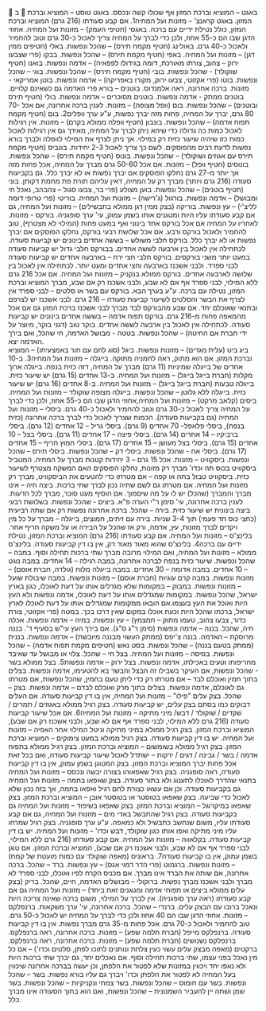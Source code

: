  ב 
באגט – המוציא וברכת המזון אף שכולו קשה ונכסס.
באגט טוסט – המוציא וברכת המזון.
 באגט קראנצ' – מזונות ועל המחיה1. אם קבע סעודתו (216 גרם) המוציא וברכת המזון, כולל נטילת ידיים עם ברכה.
באגסי (חטיפי העמק) – מזונות ועל המחיה. אחוזי הדגן שבו הם כ-55 אחוז, ולכן כדי לברך על המחיה צריך לאכול כ-30 גרם וטוב להחמיר ולאכול כ-40 גרם.
באולינג (חטיף מקמח תירס) – שהכל ונפשות.
באלי (חטיפים ממין דגן) – מזונות ועל המחיה.
באפי (חטיף מקמח תירס) – שהכל ונפשות.
בבקו (פרי שצבעו ירוק – צהוב, צורתו מאורכת, דומה בגידולו לפפאיה) – אדמה ונפשות.
בואנו (חטיף שוקולד) - שהכל ונפשות.
בובי (חטיף מקמח תירס) – שהכל ונפשות.
בוגי – שהכל ונפשות.
בוטו (פרי אקזוטי, צבעו ירוק, מקורו באפריקה) – אדמה ונפשות.
בוטן אמריקאי - מזונות. ברכה אחרונה, ראה אלמנדוס.
בוטנים – בורא פרי האדמה גם כשאינם קלויים.
בוטנים ממתק - אדמה ונפשות. 
בוטנים מסוכרים – אדמה ונפשות.
בולי (חטיף תירס ובוטנים) – שהכל ונפשות.
בום (וופל מצופה) – מזונות. לענין ברכה אחרונה, אם אכל 70-80 גרם, יברך על המחיה, פחות מזה יברך נפשות, ע"ע ערך וופלים2.
בום (חטיף מקמח תפוח אדמה) – שהכל ונפשות.
בונבון (חטיף וופלה ממולא בקרם) – מזונות. אין רגילות לאכול כמות כה גדולה כדי שיהא ניתן לברך על המחיה, מאידך גם אין רגילות לאכול כמות כזו שיהיה שיעור כזית רק במילוי. אך ניתן לצרף את המילוי לוופלה ולברך בורא נפשות לדעת רבים מהפוסקים. לשם כך צריך לאכול 2-3 יחידות.
בונביס (חטיף מקמח תירס עם אגוזים ושוקולד) – שהכל ונפשות.
בונוס (חטיף מקמח תירס) – שהכל ונפשות.
בונוסים (חטיף וופל) – מזונות. אם אכל 50-60 גרם מברך על המחיה, אכל פחות מזה אך יותר מ-27 גרם נחלקו הפוסקים אם יברך נפשות או לא יברך כלל. גם בקביעות סעודה (216 גרם ויותר) מברך רק על המחיה, דאין עליהם תורת פת מחמת דקותן.
בוני (חטיף בוטנים) – שהכל ונפשות.
בוען מצולע (פרי בר, צבעו סגול – צהבהב, נאכל חי ומבושל) – אדמה ונפשות.
בורגול (ג'רישה) – מזונות ועל המחיה.
בוריטי (פרי טרופי דומה לליצ'י) – עץ ונפשות.
בוריקה (בצק ממין דגן ממולא בתבשילים) – מזונות ועל המחיה, גם אם קבע סעודתו עליו היות ומטגנים אותו בשמן עמוק, עי' ערך סופגניה.
בורקס - מזונות. לאחריו על המחיה אם אכל בורקס אחד בינוני ואף במעט פחות (המילוי לא מצטרף), טוב להחמיר ולאכול בורקס ורבע. אם אכל שלושת רבעי בורקס, נחלקו הפוסקים אם יברך נפשות או לא יברך כלל. 
בורקס חלבי משולש – בששה אחדים בינונים יש קביעות סעודה. לכתחילה אין לאכול בין ארבעה לששה אחדים. בבורקס חלבי גדול יש קביעות סעודה במעט יותר משני בורקסים. 
בורקס חלבי חצי ירח – בארבעה אחדים יש קביעות סעודה לבני ספרד. ולבני אשכנז בארבעה וחצי אחדים ומעט יותר. לכתחילה אין לאכול בין שלושה לארבעה אחדים.
בורקס ממולא בנקניק – מזונות ועל המחיה. אם אכל 216 גרם ללא המילוי, לבני ספרד אף אם לא שבע, ולבני אשכנז רק אם שבע, מברך המוציא וברכת המזון, נטילה עם ברכה. ע"ע בערך הבא. 
בורקס עם בשר או סלטים – לבני ספרד אין לצרף את הבשר והסלטים לשיעור קביעות סעודה – 216 גרם. לבני אשכנז יש לצרפם ובתנאי שאוכלם יחד. אם שבע מהבורקס לבד מברך לבני אשכנז ברכת המזון גם אם אכל מהמאפה פחות מ-216 גרם.
בורקס תפוח אדמה – בששה אחדים בינונים יש קביעות סעודה. לכתחילה אין לאכול בין ארבעה לששה אחדים. 
בוקר טוב (דגני בוקר, מיוצר על ידי חברת אם החיטה) – שהכל ונפשות.
בטטה - מבושל האדמה, חי שהכל, ואם בירך האדמה יצא.   
ביג ביט (עלית מגדים) – מזונות ונפשות.
ביגל (סוג לחם עם חור באמצעיתו) – המוציא וברכת המזון. אם הוא מתוק, ראה לחמניה מתוקה. 
בייגלה – מזונות ועל המחיה3. ב-10 אחדים של בייגלה שמיניות (11 גרם) מברך על המחיה, דזה כזית בנפח. 
בייגלה ארוך מקלות (חברת בייגל בייגל) – מזונות ועל המחיה. ב-13 אחדים (15 גרם) יש שיעור כזית. 
בייגלה טבעות (חברת בייגל בייגל) – מזונות ועל המחיה. ב-8 אחדים (16 גרם) יש שיעור כזית. 
בייגלה ללא גלוטן – שהכל ונפשות.
בייגלה מצופה שוקולד – מזונות ועל המחיה.
ביסים (קלאב מרקט) – מזונות ועל המחיה,אחוזי הדגן שבו הם כ-55 אחוז, ולכן כדי לברך על המחיה צריך לאכול כ-30 גרם וטוב להחמיר ולאכול כ-40 גרם.
ביסלי – מזונות ועל המחיה (גם בקביעות סעודה). הכמות שצריך לאכול כדי לברך ברכה אחרונה (כזית בנפח), ביסלי פלאפל– 70 אחדים (9 גרם). ביסלי גריל – 12 אחדים (12 גרם). ביסלי 
ברביקיו – 14 אחדים (14 גרם). ביסלי פיצה – 17 אחדים (11 גרם). ביסלי בצל – 10 אחדים (15 גרם). ביסלי בצל מעושן – 15 אחדים (17 גרם). ביסלי חמוץ חריף – 15 אחדים (17 גרם).
ביסלי אח - שהכל ונפשות. 
ביסלי דק – שהכל ונפשות.
ביסלי תירס – שהכל ונפשות.
ביסקוויט – מזונות. אכל 15 גרם – 3 יחידות קטנות מברך על המחיה. המטביל ביסקוויט בכוס תה וכדו' מברך רק מזונות, נחלקו הפוסקים האם המשקה מצטרף לשיעור כזית.
ביסקוויט טבול בתה או קפה – אם מטרתו כדי להטעים את הביסקוויט, מברך רק מזונות ועל המחיה. אם מטרתו גם לשם שתיה נכון לברך שתי ברכות. 
ביצה חיה – אינו מברך והמברך (שהכל) יש לו על מה שיסמוך. אם הוסיף מעט סוכר, מברך לכל הדעות. לענין ברכה אחרונה, עי' סימן ר"י הערה פ"א.
ביצים - שהכל ונפשות. בשלושת רבעי ביצה בינונית יש שיעור כזית. 
בירה – שהכל. ברכה אחרונה נפשות רק אם שתה רביעית (כחצי כוס חד פעמי) תוך 3-4 שניות.
בירה עם זיתים, חמוצים, בייגלה – מברך על כל מין ויקדים לברך מזונות, עץ, אדמה, ורק אז שהכל על הבירה או על משקה חריף אחר.
בלינצ'ס – מזונות ועל המחיה. אם קבע סעודתו (216 גרם) המוציא וברכת המזון, נטילת ידיים עם ברכה4. בלינצ'ס שהוא מאוד מאוד דק, אין בו דין קביעות סעודה.
בלינצ'ס ממולא –  מזונות ועל המחיה, ואם המילוי מרובה מברך שתי ברכות תחילה וסוף. 
במבה – שהכל ונפשות. שיעור כזית בנפח לברכה אחרונה, במבה רגילה – 14 אחדים. במבה נוגט – 10 אחדים. במבה אדומה – 30 אחדים. 
במבה בייגלה מלוח (גולדה, חברת אוסם) – מזונות ונפשות. 
במבה קרם עוגיות (חברת אוסם) – מזונות ונפשות. 
במבה שיבולת שועל – מזונות ונפשות. 
במבוק – במקומות שלא מגדלים אותו על דעת לאוכלו, כגון בארץ ישראל, שהכל ונפשות. במקומות שמגדלים אותו על דעת לאוכלו, אדמה ונפשות ולא העץ היות ואוכל את העץ בעצמו.אם הובאו ממקומות שמגדלים אותו על דעת לאוכלו לארץ ישראל, ברכתו שהכל היות וכעת אוכלו במקום שאין דרכו בכך. 
במטה (פרי אקזוטי, צורת כדור, צבעו צהוב, טעמו מתוק – חמצמץ) – עץ ונפשות.
במיה – אדמה ונפשות. אכלה חיה, שהכל.
בננה – אדמה ונפשות (סימן ר"ג ס"ג). אם בירך העץ עי"ש 
בסעיף ד'.
בננה מרוסקת – האדמה.
בננה צ'יפס (ממתק העשוי מבננה מיובשת) – אדמה ונפשות.
בננית (ממתק בטעם בננה) – שהכל ונפשות.
בסט נאש (חטיפים מקמח תפוח אדמה) – שהכל ונפשות.
בסיסה – מזונות ועל המחיה.
בצל חי – שהכל. צלוי או מבושל עד שאיבד מחריפותו וטעים באכילתו, אדמה ונפשות.
בצל ירוק – אדמה ונפשות5. 
בצל ממולא בשר - שהכל ונפשות, אם העיקר בשבילו זה הבצל והבשר בא להטעימו, אדמה ונפשות.
בצלים בתוך חמין ואוכלם לבד – אם מטרתו רק כדי ליתן טעם בחמין, שהכל ונפשות, אם מטרתו גם לאוכלם, אדמה ונפשות.
בצלים בתוך מרק ואוכלם לבדם – אדמה ונפשות.
בצק – שהכל.
בצק עלים "פילו" – מזונות ועל המחיה, אין בו דין קביעות סעודה. אם העלים דבוקים כמו בסתם בצק עלים, יש קביעות סעודה. 
בצק רגיל ממולא באגוזים / תמרים / שקדים / שוקולד / דבש/ מיני מתיקה – מזונות ועל המחיה6. אם אכל שיעור קביעות סעודה (216 גרם ללא המילוי, לבני ספרד אף אם לא שבע, ולבני אשכנז רק אם שבע), המוציא וברכת המזון.
בצק רגיל ממולא במיני מתיקה וניטל המילוי אחר האפיה – מזונות ועל המחיה. יש בו דין קביעות סעודה. 
בצק רגיל ממולא במעט צימוקים – המוציא וברכת המזון. 
בצק רגיל ממולא בשומשום – המוציא וברכת המזון.
בצק רגיל ממולא בתפוח אדמה / בשר / גבינה / דגים / ירקות – ישתדל לאכול שיעור קביעות סעודה, ואם בכל זאת אכל פחות יברך המוציא וברכת המזון. בצק המטוגן בשמן עמוק, אין בו דין קביעות סעודה, ראה סופגניה.
בצק רגיל שאפאוהו בצורה יבשה ונכסס – מזונות ועל המחיה בתנאי שהדרך לאוכלו לתענוג ולא בתור סעודה.
בצק שאפאו בחמה – מזונות ועל המחיה גם בקביעות סעודה. וכן אם עשאו כצורת לחם רגיל ואפאו בחמה, אך בזה נכון שלא לאכול כדי שביעה.
בצק שאפאו בטוסטר או בטוסטר אובן – המוציא וברכת המזון. 
בצק שאפאו במיקרוגל – המוציא וברכת המזון.
בצק שאפאו בשיפוד – מזונות ועל המחיה גם בקביעות סעודה.
בצק רגיל שהתבשל באדי מים – מזונות ועל המחיה, גם אם קבע סעודתו עליו, משום שנחשב כתבשיל ולא כמאפה. ע"ע ערך סופגניה. 
בצק רגיל שמרחו עליו מיני מתיקה ואפו אותו כגון שוקולד, דבש וכדו' – מזונות ועל המחיה. יש בו דין קביעות סעודה.
בקלאווה – מזונות ועל המחיה. אם קבע סעודתו (216 גרם ללא המילוי, לבני ספרד אף אם לא שבע, ולבני אשכנז רק אם שבע), המוציא וברכת המזון. אם טוגן בשמן עמוק, אין בו קביעות סעודה7.
בראוניס (מאפה שוקולד עם כמות מועטת של קמח) – מזונות ונפשות.
ברגמוט (פרי הדר דמוי אגס) – עץ ונפשות.
ברד – שהכל. ברכה אחרונה, אם שותה את הברד אינו מברך. אם מכניס הקרח לפיו ואוכלו, לבני ספרד לא מברך ולבני אשכנז מברך נפשות.
ברוקולי – מבושלים האדמה, חיים, שהכל.
בריק (בצק עלים ממולא ביצים או תפוחי אדמה ומטגנים זאת ביחד) – מזונות ועל המחיה גם אם קבע סעודתו (ראה ערך סופגניה). אין לברך על המילוי, משום ברכה שאינה צריכה היות ונאכל ברובו עם הבצק עלים. 
ברנדי – שהכל. ברכה אחרונה, עי' ערך משקאות. 
ברנפלקס – מזונות. אחוזי הדגן שבו הם 40 אחוז ולכן כדי לברך על המחיה יש לאכול כ-50 גרם.  טוב להחמיר ולאכול כ-70 גרם. אכל פחות מ-35 גרם מברך נפשות. אין בו דין קביעות סעודה. 
ברנפלקס מייפל (חברת תלמה שפע) – מזונות. ברכה אחרונה, ראה ברנפלקס. 
ברנפלקס נשנושים (חברת תלמה שפע) – מזונות. ברכה אחרונה, ראה ברנפלקס. 
ברקטים (מאפה מבצק עלים עשוי כעין צלחת ונותנים לתוכו לפתן, סלטים וכדו') – 
אם כל מין נאכל בפני עצמו, שתי ברכות תחילה וסוף. אם נאכלים יחד, גם יברך שתי ברכות היות ולא נאפו יחד ויכווין במזונות שלא לפטור את הלפתן, וכן יעשה בברכה אחרונה שיכווין בעל המחיה לא לפטור את הלפתן וכדו' ויברך גם עליו בורא נפשות.
בשר – שהכל ונפשות.
בשר עם חומוס – שהכל ונפשות.
בשר צמחי ונקניקיות – שהכל ונפשות.
בשר שמן ושתה יין להעביר השמנונית – שהכל ונפשות, ואם הוא בתוך הסעודה אינו מברך כלל.